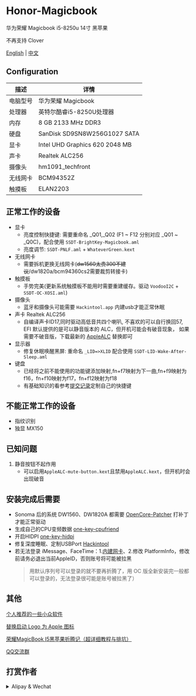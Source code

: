 # Honor-Magicbook
华为荣耀 Magicbook i5-8250u 14寸 黑苹果

不再支持 Clover

[English](README.md) | [中文](README_CN.md)

## Configuration

| 描述   | 详情                                                  |
| ------------------- | ------------------------------------------- |
| 电脑型号      | 华为荣耀 Magicbook      |
| 处理器           | 英特尔酷睿i5-8250U处理器     |
| 内存              | 8 GB 2133 MHz DDR3              |
| 硬盘           | SanDisk SD9SN8W256G1027 SATA    |
| 显卡 | Intel UHD Graphics 620 2048 MB                     |
| 声卡         | Realtek ALC256           |
| 摄像头 | hm1091_techfront |
| 无线网卡       | BCM94352Z                        |
| 触摸板 | ELAN2203 |


## 正常工作的设备

- 显卡
    - 亮度控制快捷键: 需要重命名 _Q01,_Q02 (F1 ~ F12 分别对应 _Q01 ~ _Q0C)，配合使用 `SSDT-BrightKey-Magicbook.aml`
    - 亮度调节: `SSDT-PNLF.aml` + `WhateverGreen.kext`
- 无线网卡
    - 需要拆机更换无线网卡(~~dw1560太贵300不建议~~/dw1820a/bcm94360cs2需要裁剪转接卡)
- 触摸板
    - 手势完美(更新系统触摸板不能用时需要重建缓存。驱动 `VoodooI2C` + `SSDT-OC-XOSI.aml`)
- 摄像头
    - 蓝牙和摄像头可能需要 `Hackintool.app` 内建usb才能正常休眠
- 声卡 Realtek ALC256 
    - 自编译声卡ID17,同时驱动高低音共四个喇叭, 不喜欢的可以自行换回57, EFI 默认提供的是可以静音版本的 ALC，但开机可能会有破音现象， 如果需要不破音版，下载最新的 [AppleALC](https://github.com/acidanthera/AppleALC/releases) 替换即可
- 显示器
    - 修复休眠唤醒黑屏: 重命名 `_LID=>XLID` 配合使用 `SSDT-LID-Wake-After-Sleep.aml`
- 键盘
    - 已经将之前不能使用的功能键添加映射,fn+f7映射为下一曲,fn+f9映射为f16，fn+f10映射为f17，fn+f12映射为f18
    - 有基础知识的看参考[提交记录](https://github.com/hjmmc/Honor-Magicbook/commit/632325a127e79a2780331c754b5cdcbedb0c497b)定制自己的快捷键


## 不能正常工作的设备

- 指纹识别
- 独显 MX150

## 已知问题

1. 静音按钮不起作用
    - 可以启用`AppleALC-mute-button.kext`且禁用`AppleALC.kext`，但开机时会出现破音

## 安装完成后需要

- Sonoma 后的系统 DW1560、DW1820A 都需要 [OpenCore-Patcher](https://github.com/dortania/OpenCore-Legacy-Patcher/releases) 打补丁才能正常驱动
- 生成自己的CPU变频数据 [one-key-cpufriend](https://github.com/stevezhengshiqi/one-key-cpufriend)
- 开启HIDPI [one-key-hidpi](https://github.com/xzhih/one-key-hidpi)
- 修复深度睡眠、定制USBPort [Hackintool](https://github.com/headkaze/Hackintool/releases)
- 若无法登录 iMessage、FaceTime：1.[内建网卡](https://github.com/daliansky/OC-little/tree/master/13-%E4%BB%BF%E5%86%92%E4%BB%A5%E5%A4%AA%E7%BD%91%E5%92%8C%E9%87%8D%E7%BD%AE%E4%BB%A5%E5%A4%AA%E7%BD%91BSD%20Name)、2.修改 PlatformInfo，修改前请务必退出当前AppleID，否则账号将可能被拉黑
    > 用默认序列号可以登录的就不要再折腾了，用 OC 版全新安装完一般都可以登录的，无法登录很可能是账号被拉黑了）
    
## 其他
   
   [个人推荐的一些小众软件](https://github.com/hjmmc/Honor-Magicbook/wiki/%E4%B8%AA%E4%BA%BA%E6%8E%A8%E8%8D%90%E7%9A%84%E4%B8%80%E4%BA%9B%E5%B0%8F%E4%BC%97%E8%BD%AF%E4%BB%B6)

   [替换启动 Logo 为 Apple 图标](LOGO)
   
   [荣耀MagicBook I5黑苹果折腾记（超详细教程与排坑）](https://www.mrchung.cn/archives/3/)
   
   [QQ交流群](https://github.com/hjmmc/Honor-Magicbook/issues/26)


## 打赏作者

<details>
  <summary>Alipay & Wechat</summary>
  <img src="https://cdn.lhjmmc.cn/alipay.jpg" width="300px"  />
  <img src="https://cdn.lhjmmc.cn/wx.jpg" width="350px" />
</details>
